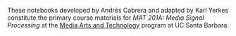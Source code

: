 These notebooks developed by Andrés Cabrera and adapted by Karl Yerkes constitute the primary course materials for _MAT 201A: Media Signal Processing_ at the [Media Arts and Technology](http://www.mat.ucsb.edu) program at UC Santa Barbara.
